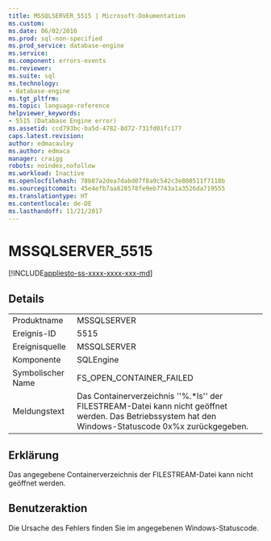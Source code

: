 ```yaml
---
title: MSSQLSERVER_5515 | Microsoft-Dokumentation
ms.custom: 
ms.date: 06/02/2016
ms.prod: sql-non-specified
ms.prod_service: database-engine
ms.service: 
ms.component: errors-events
ms.reviewer: 
ms.suite: sql
ms.technology:
- database-engine
ms.tgt_pltfrm: 
ms.topic: language-reference
helpviewer_keywords:
- 5515 (Database Engine error)
ms.assetid: ccd793bc-ba5d-4782-8d72-731fd01fc177
caps.latest.revision: 
author: edmacauley
ms.author: edmaca
manager: craigg
robots: noindex,nofollow
ms.workload: Inactive
ms.openlocfilehash: 78b87a2dea7dabd07f8a9c542c3e808511f7118b
ms.sourcegitcommit: 45e4efb7aa828578fe9eb7743a1a3526da719555
ms.translationtype: HT
ms.contentlocale: de-DE
ms.lasthandoff: 11/21/2017
---
```

# <a name="mssqlserver5515"></a>MSSQLSERVER_5515
[!INCLUDE[appliesto-ss-xxxx-xxxx-xxx-md](../../includes/appliesto-ss-xxxx-xxxx-xxx-md.md)]
  
## <a name="details"></a>Details  
  
|||  
|-|-|  
|Produktname|MSSQLSERVER|  
|Ereignis-ID|5515|  
|Ereignisquelle|MSSQLSERVER|  
|Komponente|SQLEngine|  
|Symbolischer Name|FS_OPEN_CONTAINER_FAILED|  
|Meldungstext|Das Containerverzeichnis ''%.*ls'' der FILESTREAM-Datei kann nicht geöffnet werden. Das Betriebssystem hat den Windows-Statuscode 0x%x zurückgegeben.|  
  
## <a name="explanation"></a>Erklärung  
Das angegebene Containerverzeichnis der FILESTREAM-Datei kann nicht geöffnet werden.  
  
## <a name="user-action"></a>Benutzeraktion  
Die Ursache des Fehlers finden Sie im angegebenen Windows-Statuscode.  
  
